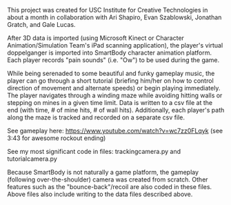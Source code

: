 This project was created for USC Institute for Creative Technologies in about a month in collaboration with Ari Shapiro, Evan Szablowski, Jonathan Gratch, and Gale Lucas.

After 3D data is imported (using Microsoft Kinect or Character Animation/Simulation Team's iPad scanning application), the player's virtual doppelganger is imported into SmartBody character animation platform. Each player records "pain sounds" (i.e. "Ow") to be used during the game.  

While being serenaded to some beautiful and funky gameplay music, the player can go through a short tutorial (briefing him/her on how to control direction of movement and alternate speeds) or begin playing immediately. The player navigates through a winding maze while avoiding hitting walls or stepping on mines in a given time limit. Data is written to a csv file at the end (with time, # of mine hits, # of wall hits). Additionally, each player's path along the maze is tracked and recorded on a separate csv file. 

See gameplay here: https://www.youtube.com/watch?v=wc7zz0FLqyk
(see 3:43 for awesome rockout ending)

See my most significant code in files:
trackingcamera.py and
tutorialcamera.py

Because SmartBody is not naturally a game platform, the gameplay (following over-the-shoulder) camera was created from scratch. Other features such as the "bounce-back"/recoil are also coded in these files. Above files also include writing to the data files described above.
